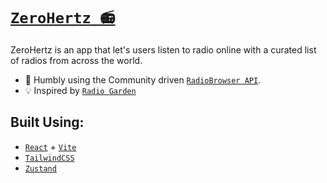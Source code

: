 # [`ZeroHertz 📻`](https://zerohertz.vkalia.com)

ZeroHertz is an app that let's users listen to radio online with a curated list of radios from across the world.
- 💖 Humbly using the Community driven [`RadioBrowser API`](https://www.radio-browser.info/).
- 💡 Inspired by [`Radio Garden`](https://radio.garden/)

## Built Using: 
- [`React`](https://react.dev/) + [`Vite`](https://vitejs.dev/)
- [`TailwindCSS`](https://tailwindcss.com/)
- [`Zustand`](https://github.com/pmndrs/zustand)